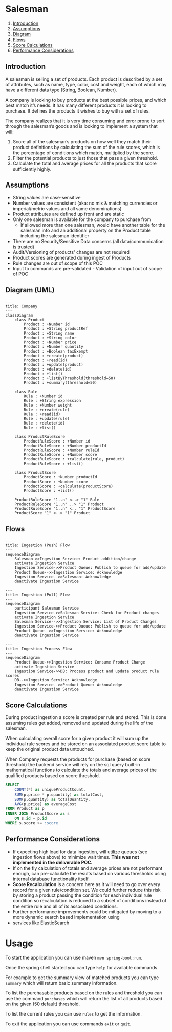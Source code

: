 # Salesman

1. [Introduction](#introduction)
2. [Assumptions](#assumptions)
3. [Diagram](#diagram-uml)
4. [Flows](#flows)
5. [Score Calculations](#score-calculations)
6. [Performance Considerations](#performance-considerations)

## Introduction

A salesman is selling a set of products. Each product is described by a set of attributes,
such as name, type, color, cost and weight, each of which may have a different data
type (String, Boolean, Number).

A company is looking to buy products at the best possible prices, and which best match
it’s needs. It has many different products it is looking to purchase. It defines the
products it wishes to buy with a set of rules.

The company realizes that it is very time consuming and error prone to sort through the
salesman’s goods and is looking to implement a system that will:

1. Score all of the salesman’s products on how well they match their product
   definitions by calculating the sum of the rule scores, which is the percentage of
   conditions which match, multiplied by the score.
2. Filter the potential products to just those that pass a given threshold.
3. Calculate the total and average prices for all the products that score sufficiently
   highly.

## Assumptions

* String values are case-sensitive
* Number values are consistent (aka: no mix & matching currencies or imperial/metric values and all same denominations)
* Product attributes are defined up front and are static
* Only one salesman is available for the company to purchase from
    * If allowed more than one salesman, would have another table for the salesman info and an additional property on
      the Product table including the salesman identifier
* There are no Security/Sensitive Data concerns (all data/communication is trusted)
* Audit/Versioning of products' changes are not required
* Product scores are generated during ingest of Products
* Rule changes are out of scope of this POC
* Input to commands are pre-validated - Validation of input out of scope of POC

## Diagram (UML)

```mermaid
---
title: Company
---
classDiagram
    class Product
        Product : +Number id
        Product : +String productRef
        Product : +String name
        Product : +String color
        Product : +Number price
        Product : +Number quantity
        Product : +Boolean taxExempt
        Product : +create(product)
        Product : +read(id)
        Product : +update(product)
        Product : +delete(id)
        Product : +list()
        Product : +listByThreshold(threshold=50)
        Product : +summary(threshold=50)
    
    class Rule
        Rule : +Number id
        Rule : +String expression
        Rule : +Number weight
        Rule : +create(rule)
        Rule : +read(id)
        Rule : +update(rule)
        Rule : +delete(id)
        Rule : +list()

    class ProductRuleScore
        ProductRuleScore : +Number id
        ProductRuleScore : +Number productId
        ProductRuleScore : +Number ruleId
        ProductRuleScore : +Number score
        ProductRuleScore : +calculate(rule, product)
        ProductRuleScore : +list()

    class ProductScore
        ProductScore : +Number productId
        ProductScore : +Number score
        ProductScore : +calculate(productScore)
        ProductScore : +list()

    ProductRuleScore "1..n" <..> "1" Rule
    ProductRuleScore "1..n" ..> "1" Product
    ProductRuleScore "1..n" <.. "1" ProductScore
    ProductScore "1" <..> "1" Product

```

## Flows

```mermaid
---
title: Ingestion (Push) Flow
---
sequenceDiagram
    Salesman->>Ingestion Service: Product addition/change
    activate Ingestion Service
    Ingestion Service->>Product Queue: Publish to queue for add/update
    Product Queue-->>Ingestion Service: Acknowledge
    Ingestion Service-->>Salesman: Acknowledge
    deactivate Ingestion Service
```

```mermaid
---
title: Ingestion (Pull) Flow
---
sequenceDiagram
    participant Salesman Service
    Ingestion Service->>Salesman Service: Check for Product changes
    activate Ingestion Service
    Salesman Service-->>Ingestion Service: List of Product Changes
    Ingestion Service->>Product Queue: Publish to queue for add/update
    Product Queue-->>Ingestion Service: Acknowledge
    deactivate Ingestion Service
```

```mermaid
---
title: Ingestion Process Flow
---
sequenceDiagram
    Product Queue->>Ingestion Service: Consume Product Change
    activate Ingestion Service
    Ingestion Service->>DB: Process product and update product rule scores
    DB-->>Ingestion Service: Acknowledge
    Ingestion Service-->>Product Queue: Acknowledge
    deactivate Ingestion Service
```

## Score Calculations

During product ingestion a score is created per rule and stored. This is done assuming rules get added, removed and
updated during the life of the salesman.

When calculating overall score for a given product it will sum up the individual rule scores and be stored on an
associated product score table to keep the original product data untouched.

When Company requests the products for purchase (based on score threshold) the backend service will rely on the sql
query built-in mathematical functions to calculate the totals and average prices of the qualified products based on
score threshold.

```sql
SELECT 
    COUNT(*) as uniqueProductCount,
    SUM(p.price * p.quantity) as totalCost,
    SUM(p.quantity) as totalQuantity,
    AVG(p.price) as averageCost
FROM Product as p
INNER JOIN ProductScore as s
    ON s.id = p.id
WHERE s.score >= :score
```

## Performance Considerations

* If expecting high load for data ingestion, will utilize queues (see ingestion flows above) to minimize wait times.
  **This was not implemented in the deliverable POC.**
* If on the fly calculation of totals and average prices are not performant enough, can pre-calculate the results
  based on various thresholds using internal database functionality itself.
* **Score Recalculation** is a concern here as it will need to go over every record for a given rule/condition set. We
  could further reduce this risk by storing a product passing the condition for each individual rule condition so
  recalculation is reduced to a subset of conditions instead of the entire rule and all of its associated conditions.
* Further performance improvements could be mitigated by moving to a more dynamic search based implementation using
* services like ElasticSearch

# Usage

To start the application you can use maven `mvn spring-boot:run`.

Once the spring shell started you can type `help` for available commands.

For example to get the summary view of matched products you can type `summary` which will return basic summary
information.

To list the purchasable products based on the rules and threshold you can use the command `purchases` which will
return the list of all products based on the given (50 default) threshold.

To list the current rules you can use `rules` to get the information.

To exit the application you can use commands `exit` or `quit`.